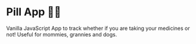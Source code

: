 # Pill App 🐶💊
Vanilla JavaScript App to track whether if you are taking your medicines or not! Useful for mommies, grannies and dogs.
